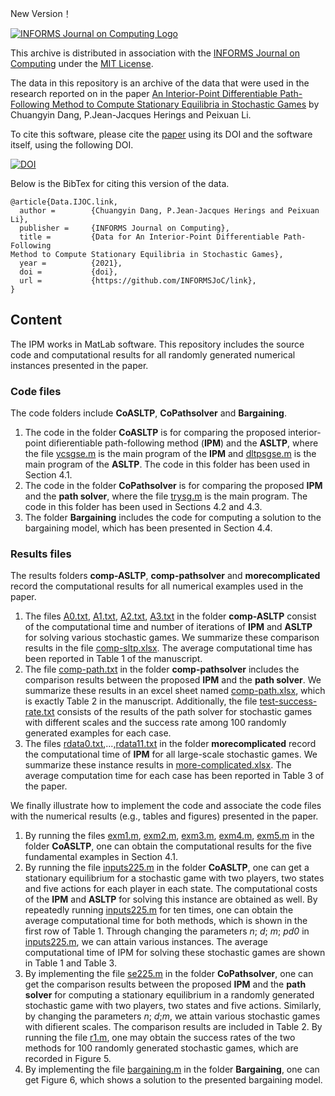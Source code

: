 New Version！

[![INFORMS Journal on Computing Logo](https://INFORMSJoC.github.io/logos/INFORMS_Journal_on_Computing_Header.jpg)](https://pubsonline.informs.org/journal/ijoc)

This archive is distributed in association with the [INFORMS Journal on
Computing](https://pubsonline.informs.org/journal/ijoc) under the [MIT License](LICENSE).

The data in this repository is an archive of the data that were used in the research reported on in the paper [An Interior-Point Differentiable Path-Following Method to Compute Stationary Equilibria in Stochastic Games](link) by Chuangyin Dang, P.Jean-Jacques Herings and Peixuan Li.

To cite this software, please cite the [paper](https://doi.org/10.1287/ijoc.2019.0934) using its DOI and the software itself, using the following DOI.

[![DOI](https://zenodo.org/badge/285853815.svg)](https://zenodo.org/badge/latestdoi/285853815)

Below is the BibTex for citing this version of the data.

```
@article{Data.IJOC.link,
  author =        {Chuangyin Dang, P.Jean-Jacques Herings and Peixuan Li},
  publisher =     {INFORMS Journal on Computing},
  title =         {Data for An Interior-Point Differentiable Path-Following
Method to Compute Stationary Equilibria in Stochastic Games},
  year =          {2021},
  doi =           {doi},
  url =           {https://github.com/INFORMSJoC/link},
}  
```

## Content
The IPM works in MatLab software. This repository includes the source code and computational results for all randomly generated numerical instances presented in the paper.
### Code files 
The code folders include **CoASLTP**, **CoPathsolver** and **Bargaining**.
1. The code in the folder **CoASLTP** is for comparing the proposed interior-point difierentiable path-following method (**IPM**) and the **ASLTP**, where the file [ycsgse.m](CoASLTP/ycsgse.m) is the main program of the **IPM** and [dltpsgse.m](CoASLTP/dltpsgse.m) is the main program of the **ASLTP**. The code in this folder has been used in Section 4.1.
2. The code in the folder **CoPathsolver** is for comparing the proposed **IPM** and the **path solver**, where the file [trysg.m](CoPathsolver/trysg.m) is the main program. The code in this folder has been used in Sections 4.2 and 4.3.
3. The folder **Bargaining** includes the code for computing a solution to the bargaining model, which has been presented in Section 4.4.
[](morecomplicated/)
### Results files
The results folders **comp-ASLTP**, **comp-pathsolver** and **morecomplicated** record the computational results for all numerical examples used in the paper.
1. The files [A0.txt](comp-ASLTP/A0.txt), [A1.txt](comp-ASLTP/A1.txt), [A2.txt](comp-ASLTP/A2.txt), [A3.txt](comp-ASLTP/A3.txt) in the folder **comp-ASLTP** consist of the computational time and number of iterations of **IPM** and **ASLTP** for solving various stochastic games. We summarize these comparison results in the file [comp-sltp.xlsx](comp-ASLTP/comp-sltp.xlsx). The average computational time has been reported in Table 1 of the manuscript. 
2. The file [comp-path.txt](comp-pathsolver/comp-path.txt) in the folder **comp-pathsolver** includes the comparison results between the proposed **IPM** and the **path solver**. We summarize these results in an excel sheet named [comp-path.xlsx](comp-pathsolver/comp-path.xlsx), which is exactly Table 2 in the manuscript. Additionally, the file [test-success-rate.txt](comp-pathsolver/test-success-rate.txt) consists of the results of the path solver for stochastic games with different scales and the success rate among 100 randomly generated examples for each case.
3. The files [rdata0.txt](morecomplicated/rdata0.txt),...,[rdata11.txt](morecomplicated/rdata11.txt) in the folder **morecomplicated** record the computational time of **IPM** for all large-scale stochastic games. We summarize these instance results in [more-complicated.xlsx](morecomplicated/more-complicated.xlsx). The average computation time for each case has been reported in Table 3 of the paper.

We finally illustrate how to implement the code and associate the code files with the numerical results (e.g., tables and figures) presented in the paper.
1. By running the files [exm1.m](CoASLTP/exm1.m), [exm2.m](CoASLTP/exm2.m), [exm3.m](CoASLTP/exm3.m),  [exm4.m](CoASLTP/exm4.m), [exm5.m](CoASLTP/exm5.m) in the folder **CoASLTP**, one can obtain the computational results for the five fundamental examples in Section 4.1.
5. By running the file [inputs225.m](CoASLTP/inputs225.m) in the folder **CoASLTP**, one can get a stationary equilibrium for a stochastic game with two players, two states and five actions for each player in each state. The computational costs of the **IPM** and **ASLTP** for solving this instance are obtained as well. By repeatedly running [inputs225.m](CoASLTP/inputs225.m) for ten times, one can obtain the average computational time for both methods, which is shown in the first row of Table 1. Through changing the parameters *n*; *d*; *m*; *pd0* in [inputs225.m](CoASLTP/inputs225.m), we can attain various instances. The average computational time of IPM for solving these stochastic games are shown in Table 1 and Table 3.
6. By implementing the file  [se225.m](CoPathsolver/se225.m) in the folder **CoPathsolver**, one can get the comparison results between the proposed **IPM** and the **path solver** for computing a stationary equilibrium in a randomly generated stochastic game with two players, two states and five actions. Similarly, by changing the parameters *n*; *d*;*m*, we attain various stochastic games with difierent scales. The comparison results are included in Table 2. By running the file [r1.m](CoPathsolver/r1.m), one may obtain the success rates of the two methods for 100 randomly generated stochastic games, which are recorded in Figure 5.
7. By implementing the file [bargaining.m](Bargaining/bargaining.m) in the folder **Bargaining**, one can get Figure 6, which shows a solution to the presented bargaining model.
